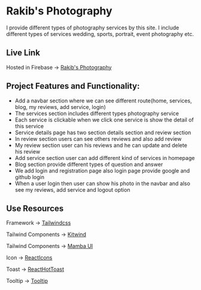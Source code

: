 # Rakib's Photography

I provide different types of photography services by this site. I include different types of services wedding, sports, portrait, event photography etc.


## Live Link
Hosted in Firebase -> [Rakib's Photography](https://.web.app/)

## Project Features and Functionality:

- Add a navbar section where we can see different route(home, services, blog, my reviews, add service, login) 
- The services section includes different types photography service  
- Each service is clickable when we click one service is show the detail of this service
- Service details page has two section details section and review section
- In review section users can see others reviews and also add review
- My review section user can his reviews and he can update and delete his review
- Add service section user can add different kind of services in homepage
- Blog section provide different types of question and answer 
- We add login and registration page also login page provide google and github login
- When a user login then user can show his photo in the navbar and also see my reviews, add service and logout option

## Use Resources
Framework -> [Tailwindcss](https://tailwindcss.com/)

Tailwind Components -> [Kitwind](https://kitwind.io/products/kometa/components)

Tailwind Components -> [Mamba UI](https://www.mambaui.com/components)

Icon -> [ReactIcons](https://react-icons.github.io/react-icons/)

Toast -> [ReactHotToast](https://react-hot-toast.com/)

Tooltip -> [Tooltip](https://www.npmjs.com/package/react-tippy)